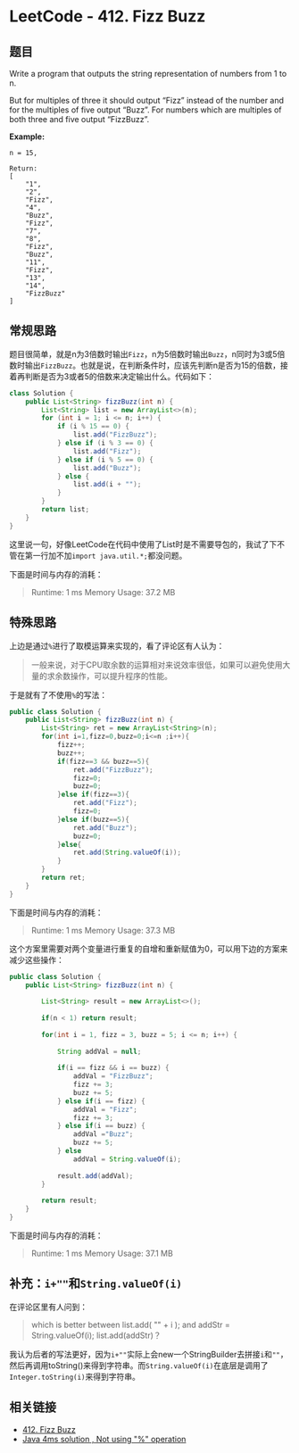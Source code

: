 # LeetCode - 412. Fizz Buzz

## 题目

Write a program that outputs the string representation of numbers from 1 to n.

But for multiples of three it should output “Fizz” instead of the number and for the multiples of five output “Buzz”. For numbers which are multiples of both three and five output “FizzBuzz”.
<!--more-->

**Example:**

```
n = 15,

Return:
[
    "1",
    "2",
    "Fizz",
    "4",
    "Buzz",
    "Fizz",
    "7",
    "8",
    "Fizz",
    "Buzz",
    "11",
    "Fizz",
    "13",
    "14",
    "FizzBuzz"
]
```

## 常规思路

题目很简单，就是n为3倍数时输出`Fizz`，n为5倍数时输出`Buzz`，n同时为3或5倍数时输出`FizzBuzz`。也就是说，在判断条件时，应该先判断n是否为15的倍数，接着再判断是否为3或者5的倍数来决定输出什么。代码如下：
```java
class Solution {
    public List<String> fizzBuzz(int n) {
        List<String> list = new ArrayList<>(n);
        for (int i = 1; i <= n; i++) {
            if (i % 15 == 0) {
                list.add("FizzBuzz");
            } else if (i % 3 == 0) {
                list.add("Fizz");
            } else if (i % 5 == 0) {
                list.add("Buzz");
            } else {
                list.add(i + "");
            }
        }
        return list;
    }
}
```

这里说一句，好像LeetCode在代码中使用了List时是不需要导包的，我试了下不管在第一行加不加`import java.util.*;`都没问题。

下面是时间与内存的消耗：
>Runtime: 1 ms
Memory Usage: 37.2 MB

## 特殊思路

上边是通过`%`进行了取模运算来实现的，看了评论区有人认为：
>一般来说，对于CPU取余数的运算相对来说效率很低，如果可以避免使用大量的求余数操作，可以提升程序的性能。

于是就有了不使用`%`的写法：
```java
public class Solution {
    public List<String> fizzBuzz(int n) {
        List<String> ret = new ArrayList<String>(n);
        for(int i=1,fizz=0,buzz=0;i<=n ;i++){
            fizz++;
            buzz++;
            if(fizz==3 && buzz==5){
                ret.add("FizzBuzz");
                fizz=0;
                buzz=0;
            }else if(fizz==3){
                ret.add("Fizz");
                fizz=0;
            }else if(buzz==5){
                ret.add("Buzz");
                buzz=0;
            }else{
                ret.add(String.valueOf(i));
            }
        } 
        return ret;
    }
}
```

下面是时间与内存的消耗：
>Runtime: 1 ms
Memory Usage: 37.3 MB

这个方案里需要对两个变量进行重复的自增和重新赋值为0，可以用下边的方案来减少这些操作：
```java
public class Solution {
    public List<String> fizzBuzz(int n) {
        
        List<String> result = new ArrayList<>();
        
        if(n < 1) return result;
        
        for(int i = 1, fizz = 3, buzz = 5; i <= n; i++) {
        
            String addVal = null;
            
            if(i == fizz && i == buzz) {
                addVal = "FizzBuzz"; 
                fizz += 3;
                buzz += 5;
            } else if(i == fizz) {
                addVal = "Fizz";
                fizz += 3;
            } else if(i == buzz) {
                addVal ="Buzz";
                buzz += 5;
            } else
                addVal = String.valueOf(i);
            
            result.add(addVal); 
        }
        
        return result;
    }
}
```

下面是时间与内存的消耗：
>Runtime: 1 ms
Memory Usage: 37.1 MB

## 补充：`i+""`和`String.valueOf(i)`

在评论区里有人问到：
>which is better between
list.add( "" + i );
and
addStr = String.valueOf(i); list.add(addStr)？

我认为后者的写法更好，因为`i+""`实际上会new一个StringBuilder去拼接`i`和`""`，然后再调用toString()来得到字符串。而`String.valueOf(i)`在底层是调用了`Integer.toString(i)`来得到字符串。

## 相关链接

* [412. Fizz Buzz](https://leetcode.com/problems/fizz-buzz/)
* [Java 4ms solution , Not using "%" operation
](https://leetcode.com/problems/fizz-buzz/discuss/89931/Java-4ms-solution-Not-using-%22%22-operation)
